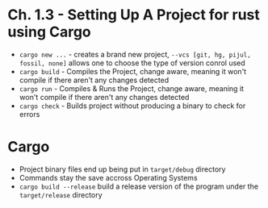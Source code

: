 # Ch. 1.3 - Setting Up A Project for rust using Cargo

- `cargo new ...` - creates a brand new project, `--vcs [git, hg, pijul, fossil, none]` allows one to choose the type of version conrol used
- `cargo build` - Compiles the Project, change aware, meaning it won't compile if there aren't any changes detected
- `cargo run` - Compiles & Runs the Project, change aware, meaning it won't compile if there aren't any changes detected
- `cargo check` - Builds project without producing a binary to check for errors

# Cargo

- Project binary files end up being put in `target/debug` directory
- Commands stay the save accross Operating Systems
- `cargo build --release` build a release version of the program under the `target/release` directory

